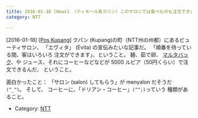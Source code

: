 ```yaml
---
title: 2016-01-18 [News] （ティモール島クパン）このサロンでは食べものも注文できます 
category: NTT

---
```


[2016-01-18] [[Pos Kupang]](http://kupang.tribunnews.com/2016/01/17/di-salon-ini-sambil-nyalon-bisa-pesan-menu-makanan)  クパン (Kupang)の町（NTT州の州都）にあるビューティサロン、
「エヴィタ」 (Evita) の宣伝みたいな記事だ。
「順番を待っている間、客はいろいろ
注文ができます」、ということ。
麺、茹で卵、
[マルタバック](https://ja.wikipedia.org/wiki/%E3%83%A0%E3%83%AB%E3%82%BF%E3%83%90)、や
ジュース、それにコーヒーなどなどが
5000 ルピア（50円くらい）で注文できるんだ、
ということ。

 面白かったこと：
「サロン (salon) してもらう」が
menyalon だそうだ `(^_^)`。
そして、
コーヒーに、「ドリアン・コーヒー」`(^^;)`っていう
種類があること。

- Category: [NTT](https://merapano.github.io/categories.html#NTT)

